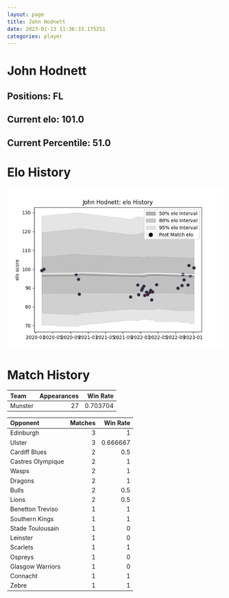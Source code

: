 ```yaml
---  
layout: page  
title: John Hodnett  
date: 2023-01-13 11:36:33.175251  
categories: player  
---
```

# John Hodnett

## Positions: FL

## Current elo: 101.0

## Current Percentile: 51.0

# Elo History


![elo history](history_JohnHodnett.png)
# Match History


| Team    |   Appearances |   Win Rate |
|:--------|--------------:|-----------:|
| Munster |            27 |   0.703704 |

| Opponent          |   Matches |   Win Rate |
|:------------------|----------:|-----------:|
| Edinburgh         |         3 |   1        |
| Ulster            |         3 |   0.666667 |
| Cardiff Blues     |         2 |   0.5      |
| Castres Olympique |         2 |   1        |
| Wasps             |         2 |   1        |
| Dragons           |         2 |   1        |
| Bulls             |         2 |   0.5      |
| Lions             |         2 |   0.5      |
| Benetton Treviso  |         1 |   1        |
| Southern Kings    |         1 |   1        |
| Stade Toulousain  |         1 |   0        |
| Leinster          |         1 |   0        |
| Scarlets          |         1 |   1        |
| Ospreys           |         1 |   0        |
| Glasgow Warriors  |         1 |   0        |
| Connacht          |         1 |   1        |
| Zebre             |         1 |   1        |